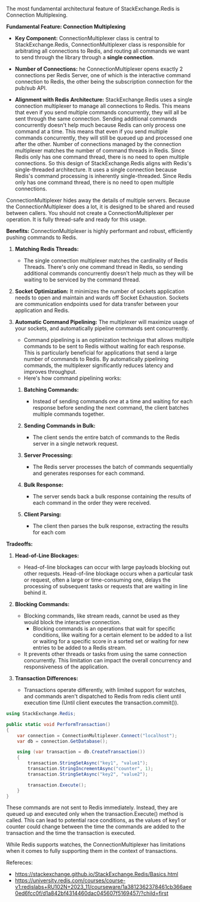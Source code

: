 The most fundamental architectural feature of StackExchange.Redis is Connection Multiplexing.

**Fundamental Feature: Connection Multiplexing**
- **Key Component:** ConnectionMultiplexer class is central to StackExchange.Redis, ConnectionMultiplexer class is responsible for arbitrating all connections to Redis, and routing all commands we want to send through the library through a **single connection**.
  
- **Number of Connections:** he ConnectionMultiplexer opens exactly 2 connections per Redis Server, one of which is the interactive command connection to Redis, the other being the subscription connection for the pub/sub API.
  
- **Alignment with Redis Architecture:** StackExchange.Redis uses a single connection multiplexer to manage all connections to Redis. This means that even if you send multiple commands concurrently, they will all be sent through the same connection. Sending additional commands concurrently doesn't help much because Redis can only process one command at a time. This means that even if you send multiple commands concurrently, they will still be queued up and processed one after the other.  Number of connections managed by the connection multiplexer matches the number of command threads in Redis. Since Redis only has one command thread, there is no need to open multiple connections. So this design of StackExchange.Redis aligns with Redis's single-threaded architecture. It uses a single connection because Redis's command processing is inherently single-threaded. Since Redis only has one command thread, there is no need to open multiple connections.

ConnectionMultiplexer hides away the details of multiple servers. Because the ConnectionMultiplexer does a lot, it is designed to be shared and reused between callers. You should not create a ConnectionMultiplexer per operation. It is fully thread-safe and ready for this usage.

**Benefits:**
 ConnectionMultiplexer is highly performant and robust, efficiently pushing commands to Redis.
 
1. **Matching Redis Threads:**
   - The single connection multiplexer matches the cardinality of Redis Threads. There's only one command thread in Redis, so sending additional commands concurrently doesn't help much as they will be waiting to be serviced by the command thread.

2. **Socket Optimization:**
    It minimizes the number of sockets application needs to open and maintain and wards off Socket Exhaustion.  Sockets are communication endpoints used for data transfer between your application and Redis.

3. **Automatic Command Pipelining:**
    The multiplexer will maximize usage of your sockets, and automatically pipeline commands sent concurrently.
   - Command pipelining is an optimization technique that allows multiple commands to be sent to Redis without waiting for each response. This is particularly beneficial for applications that send a large number of commands to Redis. By automatically pipelining commands, the multiplexer significantly reduces latency and improves throughput.
   - Here's how command pipelining works:
    
    1. **Batching Commands:**
       - Instead of sending commands one at a time and waiting for each response before sending the next command, the client batches multiple commands together.
    
    2. **Sending Commands in Bulk:**
       - The client sends the entire batch of commands to the Redis server in a single network request.
    
    3. **Server Processing:**
       - The Redis server processes the batch of commands sequentially and generates responses for each command.
    
    4. **Bulk Response:**
       - The server sends back a bulk response containing the results of each command in the order they were received.
    
    5. **Client Parsing:**
       - The client then parses the bulk response, extracting the results for each com

**Tradeoffs:**
1. **Head-of-Line Blockages:**
   - Head-of-line blockages can occur with large payloads blocking out other requests. Head-of-line blockage occurs when a particular task or request, often a large or time-consuming one, delays the processing of subsequent tasks or requests that are waiting in line behind it.

2. **Blocking Commands:**
   - Blocking commands, like stream reads, cannot be used as they would block the interactive connection.
     - Blocking commands is an operations that wait for specific conditions, like waiting for a certain element to be added to a list or waiting for a specific score in a sorted set or waiting for new entries to be added to a Redis stream.
   - It prevents other threads or tasks from using the same connection concurrently. This limitation can impact the overall concurrency and responsiveness of the application.
  
3. **Transaction Differences:**
   - Transactions operate differently, with limited support for watches, and commands aren't dispatched to Redis from redis client until execution time (Until client executes the transaction.commit()).

```cs
using StackExchange.Redis;

public static void PerformTransaction()
{
    var connection = ConnectionMultiplexer.Connect("localhost");
    var db = connection.GetDatabase();

    using (var transaction = db.CreateTransaction())
    {
        transaction.StringSetAsync("key1", "value1");
        transaction.StringIncrementAsync("counter", 1);
        transaction.StringSetAsync("key2", "value2");

        transaction.Execute();
    }
}
```
These commands are not sent to Redis immediately. Instead, they are queued up and executed only when the transaction.Execute() method is called. This can lead to potential race conditions, as the values of key1 or counter could change between the time the commands are added to the transaction and the time the transaction is executed.

While Redis supports watches, the ConnectionMultiplexer has limitations when it comes to fully supporting them in the context of transactions.

Refereces: 
* https://stackexchange.github.io/StackExchange.Redis/Basics.html
* https://university.redis.com/courses/course-v1:redislabs+RU102N+2023_11/courseware/1a3812362378461cb366aee0ed6fcc0f/d1a842bf4314460dac045607f5169457/?child=first
